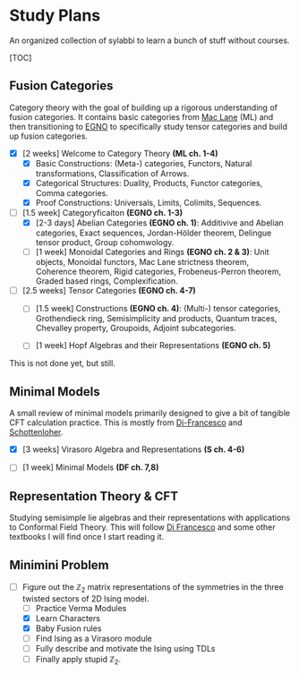# Study Plans

An organized collection of sylabbi to learn a bunch of stuff without courses.



[TOC]



## Fusion Categories

Category theory with the goal of building up a rigorous understanding of fusion categories. It contains basic categories from [Mac Lane](https://link.springer.com/book/10.1007/978-1-4757-4721-8) (ML) and then transitioning to [EGNO](https://math.mit.edu/~etingof/egnobookfinal.pdf) to specifically study tensor categories and build up fusion categories. 

- [x] [2 weeks] Welcome to Category Theory **(ML ch. 1-4)**
  - [x] Basic Constructions: (Meta-) categories, Functors, Natural transformations, Classification of Arrows.
  - [x] Categorical Structures: Duality, Products, Functor categories, Comma categories.
  - [x] Proof Constructions: Universals, Limits, Colimits, Sequences.
- [ ] [1.5 week] Categoryficaiton **(EGNO ch. 1-3)**
  - [x] [2-3 days] Abelian Categories **(EGNO ch. 1)**: Additivive and Abelian categories, Exact sequences, Jordan-Hölder theorem, Delingue tensor product, Group cohomwology.
  - [ ] [1 week] Monoidal Categories and Rings **(EGNO ch. 2 & 3)**: Unit objects, Monoidal functors, Mac Lane strictness theorem, Coherence theorem, Rigid categories, Frobeneus-Perron theorem, Graded based rings, Complexification.
- [ ] [2.5 weeks] Tensor Categories **(EGNO ch. 4-7)**
  - [ ] [1.5 week] Constructions **(EGNO ch. 4)**: (Multi-) tensor categories, Grothendieck ring, Semisimplicity and products, Quantum traces, Chevalley property, Groupoids, Adjoint subcategories.
  - [ ] [1 week] Hopf Algebras and their Representations **(EGNO ch. 5)**



This is not done yet, but still.



## Minimal Models

A small review of minimal models primarily designed to give a bit of tangible CFT calculation practice. This is mostly from [Di-Francesco](https://link.springer.com/book/10.1007/978-1-4612-2256-9) and [Schottenloher](https://link.springer.com/book/10.1007/978-3-540-68628-6).

- [x] [3 weeks] Virasoro Algebra and Representations **(S ch. 4-6)**
- [ ] [1 week] Minimal Models **(DF ch. 7,8)**



## Representation Theory & CFT

Studying semisimple lie algebras and their representations with applications to Conformal Field Theory. This will follow [Di Francesco](https://link.springer.com/book/10.1007/978-1-4612-2256-9) and some other textbooks I will find once I start reading it. 



## Minimini Problem

- [ ] Figure out the $\mathbb{Z}_2$ matrix representations of the symmetries in the three twisted sectors of 2D Ising model.
  - [ ] Practice Verma Modules
  - [x] Learn Characters
  - [x] Baby Fusion rules
  - [ ] Find Ising as a Virasoro module
  - [ ] Fully describe and motivate the Ising using TDLs
  - [ ] Finally apply stupid $\mathbb{Z}_2$.
